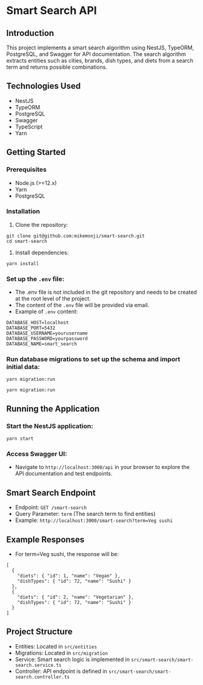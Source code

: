 # Smart Search API

## Introduction

This project implements a smart search algorithm using NestJS, TypeORM, PostgreSQL, and Swagger for API documentation. The search algorithm extracts entities such as cities, brands, dish types, and diets from a search term and returns possible combinations.

## Technologies Used

- NestJS
- TypeORM
- PostgreSQL
- Swagger
- TypeScript
- Yarn

## Getting Started

### Prerequisites

- Node.js (>=12.x)
- Yarn
- PostgreSQL

### Installation

1. Clone the repository:

```
git clone git@github.com:mikemonji/smart-search.git
cd smart-search
```

1. Install dependencies:

```
yarn install
```

### Set up the `.env` file:

- The .env file is not included in the git repository and needs to be created at the root level of the project.
- The content of the `.env` file will be provided via email.
- Example of `.env` content:

```
DATABASE_HOST=localhost
DATABASE_PORT=5432
DATABASE_USERNAME=yourusername
DATABASE_PASSWORD=yourpassword
DATABASE_NAME=smart_search
```

### Run database migrations to set up the schema and import initial data:

```
yarn migration:run
```

```
yarn migration:run
```

## Running the Application

### Start the NestJS application:

```
yarn start
```

### Access Swagger UI:

- Navigate to `http://localhost:3000/api` in your browser to explore the API documentation and test endpoints.

## Smart Search Endpoint

- Endpoint: `GET /smart-search`
- Query Parameter: `term` (The search term to find entities)
- Example: `http://localhost:3000/smart-search?term=Veg sushi`

## Example Responses

- For term=Veg sushi, the response will be:

```
[
  {
    "diets": { "id": 1, "name": "Vegan" },
    "dishTypes": { "id": 72, "name": "Sushi" }
  },
  {
    "diets": { "id": 2, "name": "Vegetarian" },
    "dishTypes": { "id": 72, "name": "Sushi" }
  }
]
```

## Project Structure

- Entities: Located in `src/entities`
- Migrations: Located in `src/migration`
- Service: Smart search logic is implemented in `src/smart-search/smart-search.service.ts`
- Controller: API endpoint is defined in `src/smart-search/smart-search.controller.ts`
